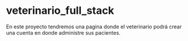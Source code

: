 # veterinario_full_stack
En este proyecto tendremos una pagina donde el veterinario podrá crear una cuenta en donde administre sus pacientes.
